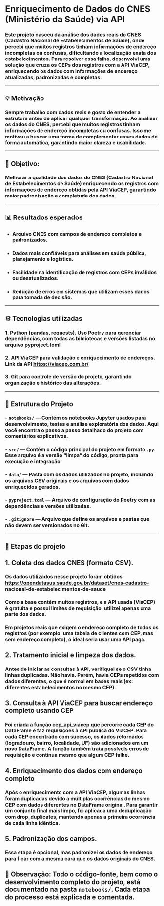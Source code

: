 # Enriquecimento de Dados do CNES (Ministério da Saúde) via API

### Este projeto nasceu da análise dos dados reais do CNES (Cadastro Nacional de Estabelecimentos de Saúde), onde percebi que muitos registros tinham informações de endereço incompletas ou confusas, dificultando a localização exata dos estabelecimentos. Para resolver essa falha, desenvolvi uma solução que cruza os CEPs dos registros com a API ViaCEP, enriquecendo os dados com informações de endereço atualizadas, padronizadas e completas.

---
## 💡 Motivação
### Sempre trabalho com dados reais e gosto de entender a estrutura antes de aplicar qualquer transformação. Ao analisar os dados do CNES, percebi que muitos registros tinham informações de endereço incompletas ou confusas. Isso me motivou a buscar uma forma de complementar esses dados de forma automática, garantindo maior clareza e usabilidade.

---

## 🎯 Objetivo:

### Melhorar a qualidade dos dados do CNES (Cadastro Nacional de Estabelecimentos de Saúde) enriquecendo os registros com informações de endereço obtidas pela API ViaCEP, garantindo maior padronização e completude dos dados.

---
## 📊 Resultados esperados

* ###  Arquivo CNES com campos de endereço completos e padronizados.

* ### Dados mais confiáveis para análises em saúde pública, planejamento e logística.

* ### Facilidade na identificação de registros com CEPs inválidos ou desatualizados.

* ### Redução de erros em sistemas que utilizam esses dados para tomada de decisão.

---


## ⚙️ Tecnologias utilizadas
### 1. Python (pandas, requests). Uso Poetry para gerenciar dependências, com todas as bibliotecas e versões listadas no arquivo pyproject.toml.

### 2. API ViaCEP para validação e enriquecimento de endereços. Link da API https://viacep.com.br/ 

### 3. Git para controle de versão do projeto, garantindo organização e histórico das alterações.

 
---

## 📂 Estrutura do Projeto

### - `notebooks/` — Contém os notebooks Jupyter usados para desenvolvimento, testes e análise exploratória dos dados. Aqui você encontra o passo a passo detalhado do projeto com comentários explicativos.
### - `src/` — Contém o código principal do projeto em formato `.py`. Esse arquivo é a versão “limpa” do código, pronta para execução e integração.
### - `data/` — Pasta com os dados utilizados no projeto, incluindo os arquivos CSV originais e os arquivos com dados enriquecidos gerados.
### - `pyproject.toml` — Arquivo de configuração do Poetry com as dependências e versões utilizadas.
### - `.gitignore` — Arquivo que define os arquivos e pastas que não devem ser versionados no Git.

---

## 🚀 Etapas do projeto
## 1. Coleta dos dados CNES (formato CSV). 

### Os dados utilizados nesse projeto foram obtidos:  https://opendatasus.saude.gov.br/dataset/cnes-cadastro-nacional-de-estabelecimentos-de-saude

### Como a base contém muitos registros, e a API usada (ViaCEP) é gratuita e possui limites de requisição, utilizei apenas uma parte dos dados.

### Em projetos reais que exigem o endereço completo de todos os registros (por exemplo, uma tabela de clientes com CEP, mas sem endereço completo), o ideal seria usar uma API paga.


## 2. Tratamento inicial e limpeza dos dados.

### Antes de iniciar as consultas à API, verifiquei se o CSV tinha linhas duplicadas. Não havia. Porém, havia CEPs repetidos com dados diferentes, o que é normal em bases reais (ex: diferentes estabelecimentos no mesmo CEP).

## 3. Consulta à API ViaCEP para buscar endereço completo usando CEP

### Foi criada a função cep_api_viacep que percorre cada CEP do DataFrame e faz requisições à API pública do ViaCEP. Para cada CEP encontrado com sucesso, os dados retornados (logradouro, bairro, localidade, UF) são adicionados em um novo DataFrame. A função também trata possíveis erros de requisição e continua mesmo que algum CEP falhe.

## 4. Enriquecimento dos dados com endereço completo

### Após o enriquecimento com a API ViaCEP, algumas linhas foram duplicadas devido a múltiplas ocorrências do mesmo CEP com dados diferentes no DataFrame original. Para garantir um conjunto final mais limpo, foi aplicada uma deduplicação com drop_duplicates, mantendo apenas a primeira ocorrência de cada linha idêntica.

## 5. Padronização dos campos.

### Essa etapa é opcional, mas padronizei os dados de endereço para ficar com a mesma cara que os dados originais do CNES.


## 📁 **Observação:** Todo o código-fonte, bem como o desenvolvimento completo do projeto, está documentado na pasta `notebooks/`. Cada etapa do processo está explicada e comentada.








